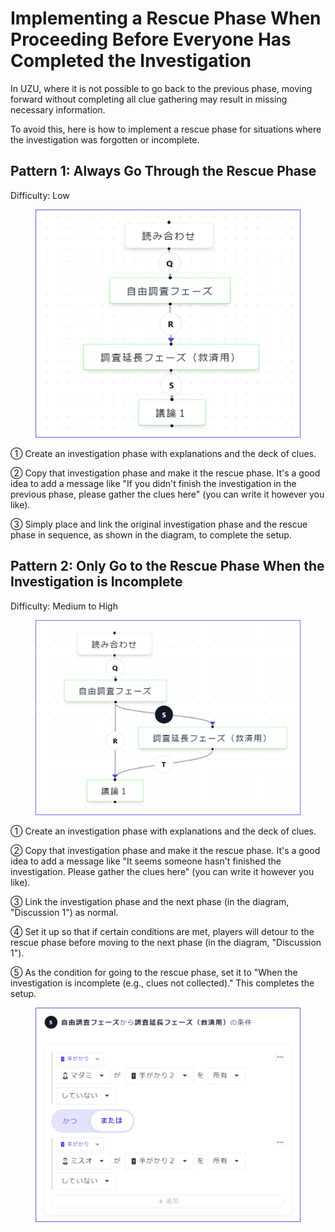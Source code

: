 # Implementing a Rescue Phase When Proceeding Before Everyone Has Completed the Investigation

In UZU, where it is not possible to go back to the previous phase, moving forward without completing all clue gathering may result in missing necessary information.

To avoid this, here is how to implement a rescue phase for situations where the investigation was forgotten or incomplete.

## Pattern 1: Always Go Through the Rescue Phase

Difficulty: Low

<figure><img src="../.gitbook/assets/image (78).png" alt="" width="563"><figcaption></figcaption></figure>

① Create an investigation phase with explanations and the deck of clues.

② Copy that investigation phase and make it the rescue phase. It's a good idea to add a message like "If you didn't finish the investigation in the previous phase, please gather the clues here" (you can write it however you like).

③ Simply place and link the original investigation phase and the rescue phase in sequence, as shown in the diagram, to complete the setup.

## Pattern 2: Only Go to the Rescue Phase When the Investigation is Incomplete

Difficulty: Medium to High

<figure><img src="../.gitbook/assets/image (79).png" alt="" width="563"><figcaption></figcaption></figure>

① Create an investigation phase with explanations and the deck of clues.

② Copy that investigation phase and make it the rescue phase. It's a good idea to add a message like "It seems someone hasn't finished the investigation. Please gather the clues here" (you can write it however you like).

③ Link the investigation phase and the next phase (in the diagram, "Discussion 1") as normal.

④ Set it up so that if certain conditions are met, players will detour to the rescue phase before moving to the next phase (in the diagram, "Discussion 1").

⑤ As the condition for going to the rescue phase, set it to "When the investigation is incomplete (e.g., clues not collected)." This completes the setup.

<figure><img src="../.gitbook/assets/image (80).png" alt="" width="563"><figcaption></figcaption></figure>
